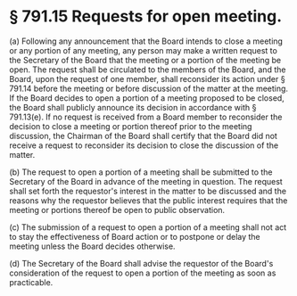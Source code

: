 # § 791.15   Requests for open meeting.

(a) Following any announcement that the Board intends to close a meeting or any portion of any meeting, any person may make a written request to the Secretary of the Board that the meeting or a portion of the meeting be open. The request shall be circulated to the members of the Board, and the Board, upon the request of one member, shall reconsider its action under § 791.14 before the meeting or before discussion of the matter at the meeting. If the Board decides to open a portion of a meeting proposed to be closed, the Board shall publicly announce its decision in accordance with § 791.13(e). If no request is received from a Board member to reconsider the decision to close a meeting or portion thereof prior to the meeting discussion, the Chairman of the Board shall certify that the Board did not receive a request to reconsider its decision to close the discussion of the matter. 


(b) The request to open a portion of a meeting shall be submitted to the Secretary of the Board in advance of the meeting in question. The request shall set forth the requestor's interest in the matter to be discussed and the reasons why the requestor believes that the public interest requires that the meeting or portions thereof be open to public observation.


(c) The submission of a request to open a portion of a meeting shall not act to stay the effectiveness of Board action or to postpone or delay the meeting unless the Board decides otherwise. 


(d) The Secretary of the Board shall advise the requestor of the Board's consideration of the request to open a portion of the meeting as soon as practicable. 




